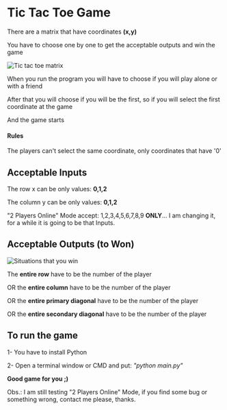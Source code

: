 # Tic Tac Toe Game

There are a matrix that have coordinates **(x,y)**

You have to choose one by one to get the acceptable outputs and win the game

![Tic tac toe matrix](https://geneticaebioquimica.files.wordpress.com/2016/06/ohe9qqo.png?w=676)

When you run the program you will have to choose if you will play alone or with a friend

After that you will choose if you will be the first, so if you will select the first coordinate at the game

And the game starts

#### Rules
The players can't select the same coordinate, only coordinates that have '0'

## Acceptable Inputs
The row x can be only values: **0,1,2**

The column y can be only values: **0,1,2**

"2 Players Online" Mode accept: 1,2,3,4,5,6,7,8,9 **ONLY**... 
I am changing it, for a while it is going to be that Inputs.

## Acceptable Outputs (to Won)

![Situations that you win](https://upload.wikimedia.org/wikipedia/commons/thumb/0/05/Jdv.png/180px-Jdv.png)

The **entire row** have to be the number of the player 

OR the **entire column** have to be the number of the player

OR the **entire primary diagonal** have to be the number of the player

OR the **entire secondary diagonal** have to be the number of the player

## To run the game
1- You have to install Python

2- Open a terminal window or CMD and put: _"python main.py"_

**Good game for you ;)**

Obs.: I am still testing "2 Players Online" Mode, if you find some bug or something wrong, contact me please, thanks.
